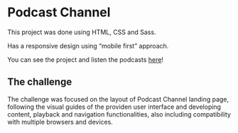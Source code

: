 # Podcast Channel

This project was done using HTML, CSS and Sass.

Has a responsive design using “mobile first” approach.

You can see the project and listen the podcasts [here](https://julianaquiroz18.github.io/Project01_Podcast_channel/)!



## The challenge

The challenge was focused on the layout of Podcast Channel landing page, following the visual guides of 
the providen user interface and developing content, playback and navigation functionalities, also including
compatibility with multiple browsers and devices.

